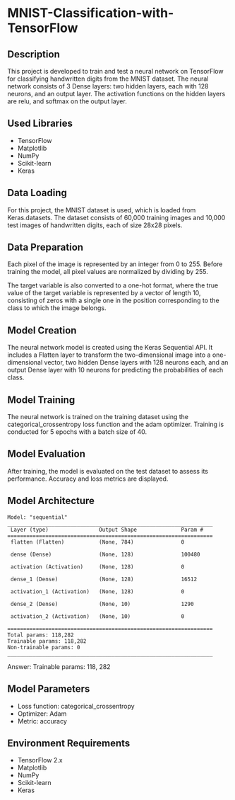 # MNIST-Classification-with-TensorFlow
## Description

This project is developed to train and test a neural network on TensorFlow for classifying handwritten digits from the MNIST dataset. The neural network consists of 3 Dense layers: two hidden layers, each with 128 neurons, and an output layer. The activation functions on the hidden layers are relu, and softmax on the output layer.

## Used Libraries

- TensorFlow
- Matplotlib
- NumPy
- Scikit-learn
- Keras

## Data Loading

For this project, the MNIST dataset is used, which is loaded from Keras.datasets. The dataset consists of 60,000 training images and 10,000 test images of handwritten digits, each of size 28x28 pixels.

## Data Preparation

Each pixel of the image is represented by an integer from 0 to 255. Before training the model, all pixel values are normalized by dividing by 255.

The target variable is also converted to a one-hot format, where the true value of the target variable is represented by a vector of length 10, consisting of zeros with a single one in the position corresponding to the class to which the image belongs.

## Model Creation

The neural network model is created using the Keras Sequential API. It includes a Flatten layer to transform the two-dimensional image into a one-dimensional vector, two hidden Dense layers with 128 neurons each, and an output Dense layer with 10 neurons for predicting the probabilities of each class.

## Model Training

The neural network is trained on the training dataset using the categorical_crossentropy loss function and the adam optimizer. Training is conducted for 5 epochs with a batch size of 40.

## Model Evaluation

After training, the model is evaluated on the test dataset to assess its performance. Accuracy and loss metrics are displayed.

## Model Architecture

```
Model: "sequential"
_________________________________________________________________
 Layer (type)                Output Shape              Param #   
=================================================================
 flatten (Flatten)           (None, 784)               0         
                                                                 
 dense (Dense)               (None, 128)               100480    
                                                                 
 activation (Activation)     (None, 128)               0         
                                                                 
 dense_1 (Dense)             (None, 128)               16512     
                                                                 
 activation_1 (Activation)   (None, 128)               0         
                                                                 
 dense_2 (Dense)             (None, 10)                1290      
                                                                 
 activation_2 (Activation)   (None, 10)                0         
                                                                 
=================================================================
Total params: 118,282
Trainable params: 118,282
Non-trainable params: 0
_________________________________________________________________
```

Answer: Trainable params: 118, 282

## Model Parameters

- Loss function: categorical_crossentropy
- Optimizer: Adam
- Metric: accuracy

## Environment Requirements

- TensorFlow 2.x
- Matplotlib
- NumPy
- Scikit-learn
- Keras

